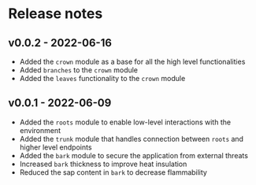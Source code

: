 # Release notes

## v0.0.2 - 2022-06-16

- Added the `crown` module as a base for all the high level functionalities
- Added `branches` to the `crown` module
- Added the `leaves` functionality to the `crown` module

## v0.0.1 - 2022-06-09

- Added the `roots` module to enable low-level interactions with the environment
- Added the `trunk` module that handles connection between `roots` and higher level endpoints
- Added the `bark` module to secure the application from external threats
- Increased `bark` thickness to improve heat insulation
- Reduced the sap content in `bark` to decrease flammability
